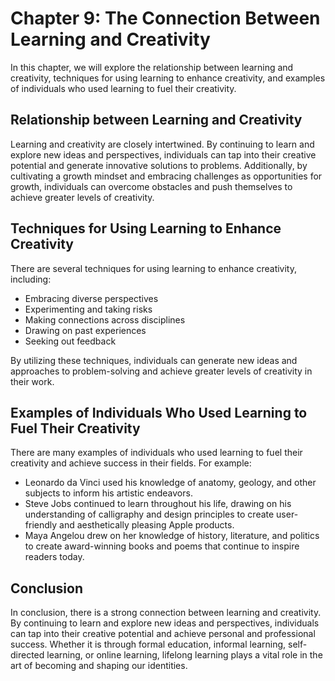 Chapter 9: The Connection Between Learning and Creativity
=========================================================

In this chapter, we will explore the relationship between learning and creativity, techniques for using learning to enhance creativity, and examples of individuals who used learning to fuel their creativity.

Relationship between Learning and Creativity
--------------------------------------------

Learning and creativity are closely intertwined. By continuing to learn and explore new ideas and perspectives, individuals can tap into their creative potential and generate innovative solutions to problems. Additionally, by cultivating a growth mindset and embracing challenges as opportunities for growth, individuals can overcome obstacles and push themselves to achieve greater levels of creativity.

Techniques for Using Learning to Enhance Creativity
---------------------------------------------------

There are several techniques for using learning to enhance creativity, including:

* Embracing diverse perspectives
* Experimenting and taking risks
* Making connections across disciplines
* Drawing on past experiences
* Seeking out feedback

By utilizing these techniques, individuals can generate new ideas and approaches to problem-solving and achieve greater levels of creativity in their work.

Examples of Individuals Who Used Learning to Fuel Their Creativity
------------------------------------------------------------------

There are many examples of individuals who used learning to fuel their creativity and achieve success in their fields. For example:

* Leonardo da Vinci used his knowledge of anatomy, geology, and other subjects to inform his artistic endeavors.
* Steve Jobs continued to learn throughout his life, drawing on his understanding of calligraphy and design principles to create user-friendly and aesthetically pleasing Apple products.
* Maya Angelou drew on her knowledge of history, literature, and politics to create award-winning books and poems that continue to inspire readers today.

Conclusion
----------

In conclusion, there is a strong connection between learning and creativity. By continuing to learn and explore new ideas and perspectives, individuals can tap into their creative potential and achieve personal and professional success. Whether it is through formal education, informal learning, self-directed learning, or online learning, lifelong learning plays a vital role in the art of becoming and shaping our identities.
